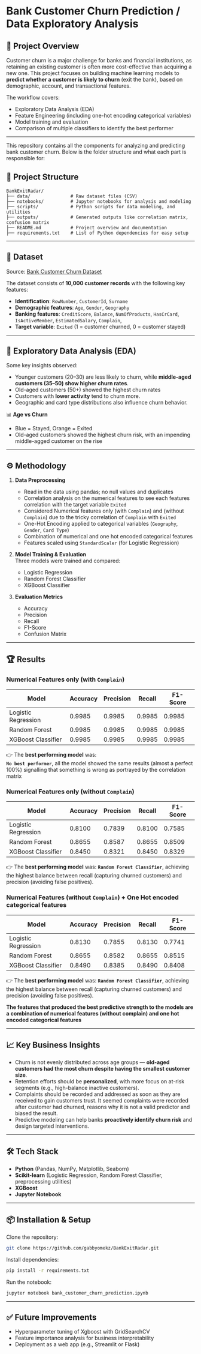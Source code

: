 # Bank Customer Churn Prediction / Data Exploratory Analysis  

## 📌 Project Overview  
Customer churn is a major challenge for banks and financial institutions, as retaining an existing customer is often more cost-effective than acquiring a new one. This project focuses on building machine learning models to **predict whether a customer is likely to churn** (exit the bank), based on demographic, account, and transactional features.  

The workflow covers:  
- Exploratory Data Analysis (EDA)  
- Feature Engineering (including one-hot encoding categorical variables)  
- Model training and evaluation  
- Comparison of multiple classifiers to identify the best performer  

---

This repository contains all the components for analyzing and predicting bank customer churn. Below is the folder structure and what each part is responsible for:

## 📁 Project Structure
```
BankExitRadar/
├── data/               # Raw dataset files (CSV)
├── notebooks/          # Jupyter notebooks for analysis and modeling
├── scripts/            # Python scripts for data modeling, and utilities
├── outputs/            # Generated outputs like correlation matrix, confusion matrix
├── README.md           # Project overview and documentation
├── requirements.txt    # List of Python dependencies for easy setup
```
---

## 📂 Dataset

Source: [Bank Customer Churn Dataset](https://www.kaggle.com/datasets/radheshyamkollipara/bank-customer-churn/data)

The dataset consists of **10,000 customer records** with the following key features:  

- **Identification**: `RowNumber`, `CustomerId`, `Surname`
- **Demographic features**: `Age`, `Gender`, `Geography`  
- **Banking features**: `CreditScore`, `Balance`, `NumOfProducts`, `HasCrCard`, `IsActiveMember`, `EstimatedSalary`, `Complain`,  
- **Target variable**: `Exited` (1 = customer churned, 0 = customer stayed)  

---

## 🔎 Exploratory Data Analysis (EDA)  
Some key insights observed:  
- Younger customers (20–30) are less likely to churn, while **middle-aged customers (35–50) show higher churn rates**.  
- Old-aged customers (50+) showed the highest churn rates
- Customers with **lower activity** tend to churn more.  
- Geographic and card type distributions also influence churn behavior.  

📊 **Age vs Churn**  
- Blue = Stayed, Orange = Exited  
- Old-aged customers showed the highest churn risk, with an impending middle-agged customer on the rise  

---

## ⚙️ Methodology  

1. **Data Preprocessing**  
   - Read in the data using pandas; no null values and duplicates
   - Correlation analysis on the numerical features to see each features correlation with the target variable `Exited`
   - Considered Numerical features only (with `Complain`) and (without `Complain`) due to the tricky correlation of `Complain` with `Exited`
   - One-Hot Encoding applied to categorical variables (`Geography`, `Gender`, `Card Type`)
   - Combination of numerical and one hot encoded categorical features
   - Features scaled using `StandardScaler` (for Logistic Regression)  

2. **Model Training & Evaluation**  
   Three models were trained and compared:  
   - Logistic Regression  
   - Random Forest Classifier  
   - XGBoost Classifier    

3. **Evaluation Metrics**  
   - Accuracy  
   - Precision  
   - Recall  
   - F1-Score  
   - Confusion Matrix  

---

## 🏆 Results

### Numerical Features only (with `Complain`)

| Model                  | Accuracy | Precision | Recall | F1-Score |
|-------------------------|----------|-----------|--------|----------|
| Logistic Regression     | 0.9985   | 0.9985    | 0.9985 | 0.9985   |
| Random Forest           | 0.9985   | 0.9985    | 0.9985 | 0.9985   |
| XGBoost Classifier      | 0.9985   | 0.9985    | 0.9985 | 0.9985   |

👉 The **best performing model** was:  
**`No best performer`**, all the model showed the same results (almost a perfect 100%) signalling that something is wrong as portrayed by the correlation matrix

### Numerical Features only (without `Complain`)

| Model                  | Accuracy | Precision | Recall | F1-Score |
|-------------------------|----------|-----------|--------|----------|
| Logistic Regression     | 0.8100   | 0.7839    | 0.8100 | 0.7585   |
| Random Forest           | 0.8655   | 0.8587    | 0.8655 | 0.8509   |
| XGBoost Classifier      | 0.8450   | 0.8321    | 0.8450 | 0.8329   |

👉 The **best performing model** was:
**`Random Forest Classifier`**, achieving the highest balance between recall (capturing churned customers) and precision (avoiding false positives).

### Numerical Features (without `Complain`) + One Hot encoded categorical features

| Model                  | Accuracy | Precision | Recall | F1-Score |
|-------------------------|----------|-----------|--------|----------|
| Logistic Regression     | 0.8130   | 0.7855    | 0.8130 | 0.7741   |
| Random Forest           | 0.8655   | 0.8582    | 0.8655 | 0.8515   |
| XGBoost Classifier      | 0.8490   | 0.8385    | 0.8490 | 0.8408   |

👉 The **best performing model** was:
**`Random Forest Classifier`**, achieving the highest balance between recall (capturing churned customers) and precision (avoiding false positives).

**The features that produced the best predictive strength to the models are a combination of numerical features (without complain) and one hot encoded categorical features**

---

## 📈 Key Business Insights  
- Churn is not evenly distributed across age groups — **old-aged customers had the most churn despite having the smallest customer size**.  
- Retention efforts should be **personalized**, with more focus on at-risk segments (e.g., high-balance inactive customers).
- Complaints should be recorded and addressed as soon as they are received to gain customers trust. It seemed complaints were recorded after customer had churned, reasons why it is not a valid predictor and biased the result.
- Predictive modeling can help banks **proactively identify churn risk** and design targeted interventions.  

---

## 🛠️ Tech Stack  
- **Python** (Pandas, NumPy, Matplotlib, Seaborn)  
- **Scikit-learn** (Logistic Regression, Random Forest Classifier, preprocessing utilities)  
- **XGBoost**  
- **Jupyter Notebook**  

---

## 📦 Installation & Setup  

Clone the repository:  
```bash
git clone https://github.com/gabbyomekz/BankExitRadar.git
```
Install dependencies:
```bash
pip install -r requirements.txt
```
Run the notebook:
```bash
jupyter notebook bank_customer_churn_prediction.ipynb
```

---

## ✅ Future Improvements
- Hyperparameter tuning of Xgboost with GridSearchCV
- Feature importance analysis for business interpretability
- Deployment as a web app (e.g., Streamlit or Flask)
